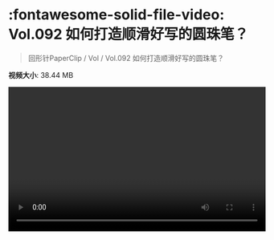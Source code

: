 # :fontawesome-solid-file-video: Vol.092 如何打造顺滑好写的圆珠笔？

> 回形针PaperClip / Vol / Vol.092 如何打造顺滑好写的圆珠笔？

**视频大小**: 38.44 MB

<video id="V-1a5213e51a812cf5e5f47e8412381214" width="512" height="288" preload="none" playsinline webkit-playsinline></video>
